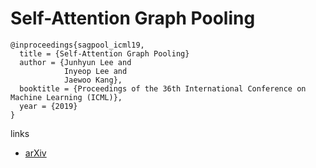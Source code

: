 # Self-Attention Graph Pooling

```
@inproceedings{sagpool_icml19,
  title = {Self-Attention Graph Pooling}
  author = {Junhyun Lee and
            Inyeop Lee and
            Jaewoo Kang},
  booktitle = {Proceedings of the 36th International Conference on Machine Learning (ICML)},
  year = {2019}
}
```

links
- [arXiv](https://arxiv.org/abs/1904.08082)
